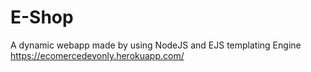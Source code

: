 # E-Shop
A dynamic webapp made by using NodeJS and EJS templating Engine
https://ecomercedevonly.herokuapp.com/
